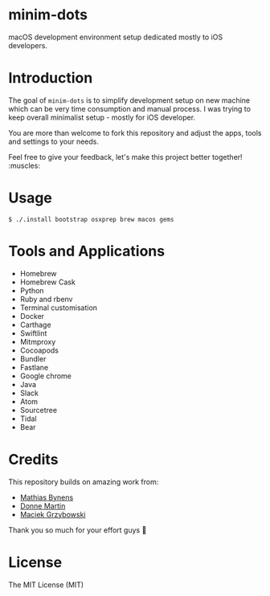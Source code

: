 # minim-dots
macOS development environment setup dedicated mostly to iOS developers. 

# Introduction
The goal of `minim-dots` is to simplify development setup on new machine which can be very time consumption and manual process. I was trying to keep overall minimalist setup - mostly for iOS developer. 

You are more than welcome to fork this repository and adjust the apps, tools and settings to your needs. 

Feel free to give your feedback, let's make this project better together! :muscles:

# Usage
```
$ ./.install bootstrap osxprep brew macos gems
```

# Tools and Applications 
* Homebrew
* Homebrew Cask
* Python
* Ruby and rbenv
* Terminal customisation 
* Docker
* Carthage
* Swiftlint
* Mitmproxy
* Cocoapods
* Bundler
* Fastlane
* Google chrome
* Java
* Slack
* Atom
* Sourcetree
* Tidal
* Bear

# Credits 
This repository builds on amazing work from:
* [Mathias Bynens](https://github.com/mathiasbynens/dotfiles)
* [Donne Martin](https://github.com/donnemartin/dev-setup)
* [Maciek Grzybowski](https://github.com/ncreated/dotfiles)

Thank you so much for your effort guys :pray: 

# License
The MIT License (MIT)

